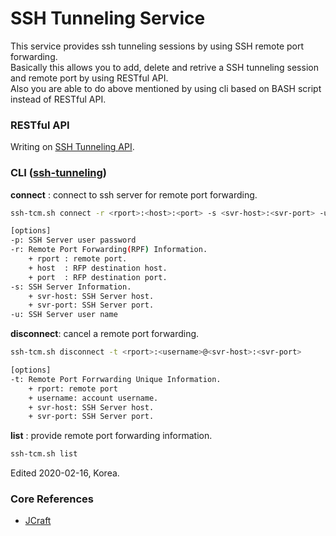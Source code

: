 # SSH Tunneling Service
This service provides ssh tunneling sessions by using SSH remote port forwarding.\
Basically this allows you to add, delete and retrive a SSH tunneling session and remote port by using RESTful API.\
Also you are able to do above mentioned by using cli based on BASH script instead of RESTful API.

### RESTful API
Writing on [SSH Tunneling API](https://documenter.getpostman.com/view/474408/SzKPWhMh?version=latest).

### CLI ([ssh-tunneling](https://github.com/parkjunhong/SSH-Tunneling-Service/blob/master/shell/ssh-tunneling))

__connect__   : connect to ssh server for remote port forwarding.
```bash
ssh-tcm.sh connect -r <rport>:<host>:<port> -s <svr-host>:<svr-port> -u <username> -p <userpwd> -v

[options]
-p: SSH Server user password
-r: Remote Port Forwarding(RPF) Information.
    + rport : remote port.
    + host  : RFP destination host.
    + port  : RFP destination port.
-s: SSH Server Information.
    + svr-host: SSH Server host.
    + svr-port: SSH Server port.
-u: SSH Server user name
```

__disconnect__: cancel a remote port forwarding.
```bash
ssh-tcm.sh disconnect -t <rport>:<username>@<svr-host>:<svr-port>

[options]
-t: Remote Port Forrwarding Unique Information.
    + rport: remote port
    + username: account username.
    + svr-host: SSH Server host.
    + svr-port: SSH Server port.
```

__list__      : provide remote port forwarding information.
```bash
ssh-tcm.sh list
```
Edited 2020-02-16, Korea.

### Core References
- [JCraft](http://www.jcraft.com/jsch/)
